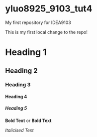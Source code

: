 # yluo8925_9103_tut4

My first repository for IDEA9103

This is my first local change to the repo!

# Heading 1
## Heading 2
### Heading 3
#### Heading 4 
##### Heading 5


**Bold Text** or __Bold Text__

*Italicised Text*